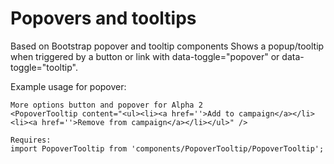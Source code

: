 # Popovers and tooltips

Based on Bootstrap popover and tooltip components
Shows a popup/tooltip when triggered by a button or link with data-toggle="popover" or data-toggle="tooltip".

Example usage for popover:

	More options button and popover for Alpha 2
	<PopoverTooltip content="<ul><li><a href=''>Add to campaign</a></li><li><a href=''>Remove from campaign</a></li></ul>" />

	Requires:
	import PopoverTooltip from 'components/PopoverTooltip/PopoverTooltip';
